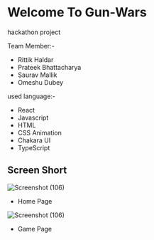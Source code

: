 #  Welcome To Gun-Wars
hackathon project


Team Member:-
- Rittik Haldar
- Prateek Bhattacharya
- Saurav Mallik
- Omeshu Dubey

used language:-
- React
- Javascript
- HTML
- CSS Animation
- Chakara UI
- TypeScript

## Screen Short

![Screenshot (106)]()
- Home Page

![Screenshot (106)]()
- Game Page
